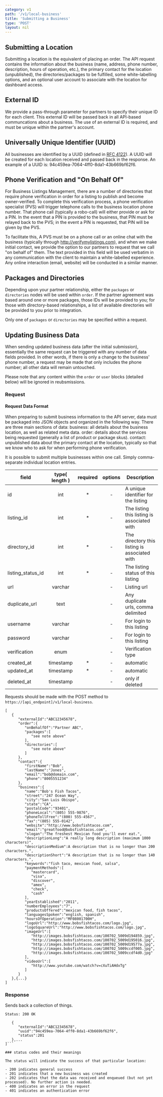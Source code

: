 ```yaml
---
category: v1
path: '/v1/local-business'
title: 'Submitting a Business'
type: 'POST'
layout: nil
---
```


## Submitting a Location

Submitting a location is the equivalent of placing an order. The API request contains the information about the business (name, address, phone number, description, hours of operation, etc.), the primary contact for the location (unpublished), the directories/packages to be fulfilled, some white-labelling options, and an optional user account to associate with the location for dashboard access.

## External ID

We provide a pass-through parameter for partners to specify their unique ID for each client. This external ID will be passed back in all API-based communcations about a business. The use of an external ID is required, and must be unique within the partner's account.

## Universally Unique Identifier (UUID)

All businesses are identified by a UUID (defined in [RFC 4122](http://www.ietf.org/rfc/rfc4122.txt)). A UUID will be created for each location received and passed back in the response. An example of a UUID is: 94c459ea-7064-4ff0-8da1-43b669bf62f6.

## Phone Verification and "On Behalf Of"

For Business Listings Management, there are a number of directories that require phone verification in order for a listing to publish and become owner-verified. To complete this verification process, a phone verification specialist (PVS) will trigger telephone calls to the business location phone number. That phone call (typically a robo-call) will either provide or ask for a PIN. In the event that a PIN is provided to the business, that PIN must be relayed back to the PVS; in the event a PIN is requested, that PIN will be given by the PVS.

To facilitate this, A PVS must be on a phone call or an online chat with the business (typically through http://verifymylistings.com), and when we make initial contact, we provide the option to our partners to request that we call "on behalf of" them. The text provided in this field will be used verbatim in any communication with the client to maintain a white-labelled experience. Any online interaction (email, website) will be conducted in a similar manner.

## Packages and Directories

Depending upon your partner relationship, either the ``packages`` or ``directories`` nodes will be used within ``order``. If the partner agreement was based around one or more packages, those IDs will be provided to you; for those with directory-based relationships, a list of available directories will be provided to you prior to integration.

Only one of ``packages`` or ``directories`` may be specified within a request.

## Updating Business Data

When sending updated business data (after the initial submission), essentially the same request can be triggered with any number of data fields provided. In other words, if there is only a change to the business' phone number, a request may be made that only includes the phone number; all other data will remain untouched.

Please note that any content within the ``order`` or ``user`` blocks (detailed below) will be ignored in reubsmissions.


### Request

#### Request Data Format

When preparing to submit business information to the API server, data must be packaged into JSON objects and organized in the following way. There are three main sections of data:
business: all details about the business location, as well as related meta data.
order: details about the services being requested (generally a list of product or package skus).
contact: unpublished data about the primary contact at the location, typically so that we know who to ask for when performing phone verification.

It is possible to submit multiple businesses within one call. Simply comma-separate individual location entries.


| field | type( length ) | required | options | Description |
|-------|:--------------:|:--------:|:-------:|-------------|
| id | int | * |-| A unique identifier for the listing |
| listing_id | int | * |-| The listing this listing is associated with |
| directory_id | int | * |-| The directory this listing is associated with |
| listing_status_id | int | * |-| The listing status of this listing |
| url | varchar |  |-| Listing url |
| duplicate_url | text |  |-| Any duplicate urls, comma delimited |
| username | varchar |  |-| For login to this listing |
| password | varchar |  |-| For login to this listing |
| verification | enum |  |-| Verification type |
| created_at | timestamp | * |-| automatic |
| updated_at | timestamp | * |-| automatic |
| deleted_at | timestamp |  |-| only if deleted |



Requests should be made with the POST method to ```https://[api_endpoint]/v1/local-business```.

```
[
   {
      "externalId":"ABC12345678",
      "order":{
         "onBehalfOf":"Partner ABC",
         "packages":[
            "see note above"
         ],
         "directories":[
            "see note above"
         ]
      },
      "contact":{
         "firstName":"Bob",
         "lastName":"Jones",
         "email":"bob@domain.com",
         "phone":"8005551234"
      },
      "business":{
         "name":"Bob's Fish Tacos",
         "street":"247 Ocean Way",
         "city":"San Luis Obispo",
         "state":"CA",
         "postalCode":"93401",
         "phoneLocal":"(805) 555-9876",
         "phoneTollFree":"(800) 555-4567",
         "fax":"(805) 555-0142",
         "website":"http://www.bobsfishtacos.com",
         "email":"greatfood@bobsfishtacos.com",
         "slogan":"The freshest Mexican food you'll ever eat.",
         "descriptionLong":"A really long description (maximum 1000 characters)",
         "descriptionMedium":A description that is no longer than 200 characters.",
         "descriptionShort":"A description that is no longer than 140 characters.",
         "keywords":"fish taco, mexican food, salsa",
         "paymentMethods":[
            "mastercard",
            "visa",
            "discover",
            "amex",
            "check",
            "cash"
         ],
         "yearEstablished":"2011",
         "numberEmployees":"7",
         "productsOffered":"mexican food, fish tacos",
         "languagesSpoken":"english, spanish",
         "hoursOfOperation":"MF08001700H",
         "logoUrl":"http://www.bobsfishtacos.com/logo.jpg",
         "logoSquareUrl":"http://www.bobsfishtacos.com/logo.jpg",
         "imageUrl":[
            "http://images.bobsfishtacos.com/100702_5009d194859.jpg",
            "http://images.bobsfishtacos.com/100702_5009d195016.jpg",
            "http://images.bobsfishtacos.com/100702_5009d19577a.jpg",
            "http://images.bobsfishtacos.com/100702_5009ccdf005.jpg",
            "http://images.bobsfishtacos.com/100702_5009ccdf4d0.jpg"
         ],
         "videoUrl":[
            "http://www.youtube.com/watch?v=cXuTiAHdxTg"
         ]
      }
   },{...}
]
```

### Response

Sends back a collection of things.

```Status: 200 OK```
```[
   {
      "externalId":"ABC12345678",
      "uuid":"94c459ea-7064-4ff0-8da1-43b669bf62f6",
      "status":201
   },...
]```

### status codes and their meanings

The status will indicate the success of that particular location:

- 200 indicates general success
- 201 indicates that a new business was created
- 202 indicates that the data was received and enqueued (but not yet processed). No further action is needed.
- 400 indicates an error in the request
- 401 indicates an authentication error
